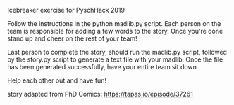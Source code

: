 Icebreaker exercise for PyschHack 2019

Follow the instructions in the python madlib.py script. Each person on the team is responsible for adding a few words to the story. Once you're done stand up and cheer on the rest of your team!

Last person to complete the story, should run the madlib.py script, followed by the story.py script to generate a text file with your madlib. Once the file has been generated successfully, have your entire team sit down

Help each other out and have fun!

story adapted from PhD Comics: https://tapas.io/episode/37261
